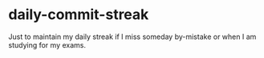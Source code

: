 # daily-commit-streak
Just to maintain my daily streak if I miss someday by-mistake or when I am studying for my exams.
